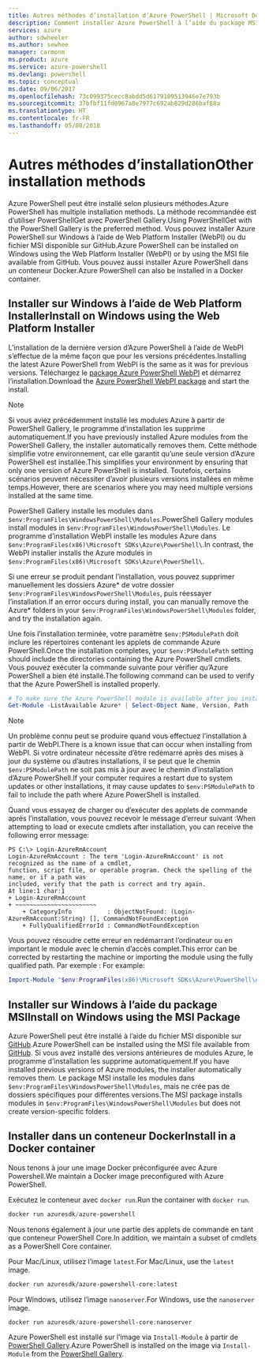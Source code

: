 ```yaml
---
title: Autres méthodes d’installation d’Azure PowerShell | Microsoft Docs
description: Comment installer Azure PowerShell à l’aide du package MSI ou de Web Platform Installer.
services: azure
author: sdwheeler
ms.author: sewhee
manager: carmonm
ms.product: azure
ms.service: azure-powershell
ms.devlang: powershell
ms.topic: conceptual
ms.date: 09/06/2017
ms.openlocfilehash: 73c099375cecc8abdd5d6179109513946e7e793b
ms.sourcegitcommit: 37bfbf11fd0967a8e7977c692ab829d286baf88a
ms.translationtype: HT
ms.contentlocale: fr-FR
ms.lasthandoff: 05/08/2018
---
```

# <a name="other-installation-methods"></a><span data-ttu-id="49ffe-103">Autres méthodes d’installation</span><span class="sxs-lookup"><span data-stu-id="49ffe-103">Other installation methods</span></span>

<span data-ttu-id="49ffe-104">Azure PowerShell peut être installé selon plusieurs méthodes.</span><span class="sxs-lookup"><span data-stu-id="49ffe-104">Azure PowerShell has multiple installation methods.</span></span> <span data-ttu-id="49ffe-105">La méthode recommandée est d’utiliser PowerShellGet avec PowerShell Gallery.</span><span class="sxs-lookup"><span data-stu-id="49ffe-105">Using PowerShellGet with the PowerShell Gallery is the preferred method.</span></span> <span data-ttu-id="49ffe-106">Vous pouvez installer Azure PowerShell sur Windows à l’aide de Web Platform Installer (WebPI) ou du fichier MSI disponible sur GitHub.</span><span class="sxs-lookup"><span data-stu-id="49ffe-106">Azure PowerShell can be installed on Windows using the Web Platform Installer (WebPI) or by using the MSI file available from GitHub.</span></span> <span data-ttu-id="49ffe-107">Vous pouvez aussi installer Azure PowerShell dans un conteneur Docker.</span><span class="sxs-lookup"><span data-stu-id="49ffe-107">Azure PowerShell can also be installed in a Docker container.</span></span>

## <a name="install-on-windows-using-the-web-platform-installer"></a><span data-ttu-id="49ffe-108">Installer sur Windows à l’aide de Web Platform Installer</span><span class="sxs-lookup"><span data-stu-id="49ffe-108">Install on Windows using the Web Platform Installer</span></span>

<span data-ttu-id="49ffe-109">L’installation de la dernière version d’Azure PowerShell à l’aide de WebPI s’effectue de la même façon que pour les versions précédentes.</span><span class="sxs-lookup"><span data-stu-id="49ffe-109">Installing the latest Azure PowerShell from WebPI is the same as it was for previous versions.</span></span>
<span data-ttu-id="49ffe-110">Téléchargez le [package Azure PowerShell WebPI](http://aka.ms/webpi-azps) et démarrez l’installation.</span><span class="sxs-lookup"><span data-stu-id="49ffe-110">Download the [Azure PowerShell WebPI package](http://aka.ms/webpi-azps) and start the install.</span></span>

> [!NOTE]
> <span data-ttu-id="49ffe-111">Si vous aviez précédemment installé les modules Azure à partir de PowerShell Gallery, le programme d’installation les supprime automatiquement.</span><span class="sxs-lookup"><span data-stu-id="49ffe-111">If you have previously installed Azure modules from the PowerShell Gallery, the installer automatically removes them.</span></span> <span data-ttu-id="49ffe-112">Cette méthode simplifie votre environnement, car elle garantit qu’une seule version d’Azure PowerShell est installée.</span><span class="sxs-lookup"><span data-stu-id="49ffe-112">This simplifies your environment by ensuring that only one version of Azure PowerShell is installed.</span></span> <span data-ttu-id="49ffe-113">Toutefois, certains scénarios peuvent nécessiter d’avoir plusieurs versions installées en même temps.</span><span class="sxs-lookup"><span data-stu-id="49ffe-113">However, there are scenarios where you may need multiple versions installed at the same time.</span></span>
>
> <span data-ttu-id="49ffe-114">PowerShell Gallery installe les modules dans `$env:ProgramFiles\WindowsPowerShell\Modules`.</span><span class="sxs-lookup"><span data-stu-id="49ffe-114">PowerShell Gallery modules install modules in `$env:ProgramFiles\WindowsPowerShell\Modules`.</span></span> <span data-ttu-id="49ffe-115">Le programme d’installation WebPI installe les modules Azure dans `$env:ProgramFiles(x86)\Microsoft SDKs\Azure\PowerShell\`.</span><span class="sxs-lookup"><span data-stu-id="49ffe-115">In contrast, the WebPI installer installs the Azure modules in `$env:ProgramFiles(x86)\Microsoft SDKs\Azure\PowerShell\`.</span></span>
>
> <span data-ttu-id="49ffe-116">Si une erreur se produit pendant l’installation, vous pouvez supprimer manuellement les dossiers Azure\* de votre dossier `$env:ProgramFiles\WindowsPowerShell\Modules`, puis réessayer l’installation.</span><span class="sxs-lookup"><span data-stu-id="49ffe-116">If an error occurs during install, you can manually remove the Azure\* folders in your `$env:ProgramFiles\WindowsPowerShell\Modules` folder, and try the installation again.</span></span>

<span data-ttu-id="49ffe-117">Une fois l’installation terminée, votre paramètre `$env:PSModulePath` doit inclure les répertoires contenant les applets de commande Azure PowerShell.</span><span class="sxs-lookup"><span data-stu-id="49ffe-117">Once the installation completes, your `$env:PSModulePath` setting should include the directories containing the Azure PowerShell cmdlets.</span></span> <span data-ttu-id="49ffe-118">Vous pouvez exécuter la commande suivante pour vérifier qu’Azure PowerShell a bien été installé.</span><span class="sxs-lookup"><span data-stu-id="49ffe-118">The following command can be used to verify that the Azure PowerShell is installed properly.</span></span>

```powershell
# To make sure the Azure PowerShell module is available after you install
Get-Module -ListAvailable Azure* | Select-Object Name, Version, Path
```

> [!NOTE]
> <span data-ttu-id="49ffe-119">Un problème connu peut se produire quand vous effectuez l’installation à partir de WebPI.</span><span class="sxs-lookup"><span data-stu-id="49ffe-119">There is a known issue that can occur when installing from WebPI.</span></span> <span data-ttu-id="49ffe-120">Si votre ordinateur nécessite d’être redémarré après des mises à jour du système ou d’autres installations, il se peut que le chemin `$env:PSModulePath` ne soit pas mis à jour avec le chemin d’installation d’Azure PowerShell.</span><span class="sxs-lookup"><span data-stu-id="49ffe-120">If your computer requires a restart due to system updates or other installations, it may cause updates to `$env:PSModulePath` to fail to include the path where Azure PowerShell is installed.</span></span>

<span data-ttu-id="49ffe-121">Quand vous essayez de charger ou d’exécuter des applets de commande après l’installation, vous pouvez recevoir le message d’erreur suivant :</span><span class="sxs-lookup"><span data-stu-id="49ffe-121">When attempting to load or execute cmdlets after installation, you can receive the following error message:</span></span>

```
PS C:\> Login-AzureRmAccount
Login-AzureRmAccount : The term 'Login-AzureRmAccount' is not recognized as the name of a cmdlet,
function, script file, or operable program. Check the spelling of the name, or if a path was
included, verify that the path is correct and try again.
At line:1 char:1
+ Login-AzureRmAccount
+ ~~~~~~~~~~~~~~~~~~~~~~~
    + CategoryInfo          : ObjectNotFound: (Login-AzureRmAccount:String) [], CommandNotFoundException
    + FullyQualifiedErrorId : CommandNotFoundException
```

<span data-ttu-id="49ffe-122">Vous pouvez résoudre cette erreur en redémarrant l’ordinateur ou en important le module avec le chemin d’accès complet.</span><span class="sxs-lookup"><span data-stu-id="49ffe-122">This error can be corrected by restarting the machine or importing the module using the fully qualified path.</span></span> <span data-ttu-id="49ffe-123">Par exemple : </span><span class="sxs-lookup"><span data-stu-id="49ffe-123">For example:</span></span>

```powershell
Import-Module "$env:ProgramFiles(x86)\Microsoft SDKs\Azure\PowerShell\AzureRM.psd1"
```

## <a name="install-on-windows-using-the-msi-package"></a><span data-ttu-id="49ffe-124">Installer sur Windows à l’aide du package MSI</span><span class="sxs-lookup"><span data-stu-id="49ffe-124">Install on Windows using the MSI Package</span></span>

<span data-ttu-id="49ffe-125">Azure PowerShell peut être installé à l’aide du fichier MSI disponible sur [GitHub](https://github.com/Azure/azure-powershell/releases/latest).</span><span class="sxs-lookup"><span data-stu-id="49ffe-125">Azure PowerShell can be installed using the MSI file available from [GitHub](https://github.com/Azure/azure-powershell/releases/latest).</span></span> <span data-ttu-id="49ffe-126">Si vous avez installé des versions antérieures de modules Azure, le programme d’installation les supprime automatiquement.</span><span class="sxs-lookup"><span data-stu-id="49ffe-126">If you have installed previous versions of Azure modules, the installer automatically removes them.</span></span> <span data-ttu-id="49ffe-127">Le package MSI installe les modules dans `$env:ProgramFiles\WindowsPowerShell\Modules`, mais ne crée pas de dossiers spécifiques pour différentes versions.</span><span class="sxs-lookup"><span data-stu-id="49ffe-127">The MSI package installs modules in `$env:ProgramFiles\WindowsPowerShell\Modules` but does not create version-specific folders.</span></span>

## <a name="install-in-a-docker-container"></a><span data-ttu-id="49ffe-128">Installer dans un conteneur Docker</span><span class="sxs-lookup"><span data-stu-id="49ffe-128">Install in a Docker container</span></span>

<span data-ttu-id="49ffe-129">Nous tenons à jour une image Docker préconfigurée avec Azure Powershell.</span><span class="sxs-lookup"><span data-stu-id="49ffe-129">We maintain a Docker image preconfigured with Azure PowerShell.</span></span>

<span data-ttu-id="49ffe-130">Exécutez le conteneur avec `docker run`.</span><span class="sxs-lookup"><span data-stu-id="49ffe-130">Run the container with `docker run`.</span></span>

```powershell
docker run azuresdk/azure-powershell
```

<span data-ttu-id="49ffe-131">Nous tenons également à jour une partie des applets de commande en tant que conteneur PowerShell Core.</span><span class="sxs-lookup"><span data-stu-id="49ffe-131">In addition, we maintain a subset of cmdlets as a PowerShell Core container.</span></span>

<span data-ttu-id="49ffe-132">Pour Mac/Linux, utilisez l’image `latest`.</span><span class="sxs-lookup"><span data-stu-id="49ffe-132">For Mac/Linux, use the `latest` image.</span></span>

```bash
docker run azuresdk/azure-powershell-core:latest
```

<span data-ttu-id="49ffe-133">Pour Windows, utilisez l’image `nanoserver`.</span><span class="sxs-lookup"><span data-stu-id="49ffe-133">For Windows, use the `nanoserver` image.</span></span>

```powershell
docker run azuresdk/azure-powershell-core:nanoserver
```

<span data-ttu-id="49ffe-134">Azure PowerShell est installé sur l’image via `Install-Module` à partir de [PowerShell Gallery](https://www.powershellgallery.com/).</span><span class="sxs-lookup"><span data-stu-id="49ffe-134">Azure PowerShell is installed on the image via `Install-Module` from the [PowerShell Gallery](https://www.powershellgallery.com/).</span></span>